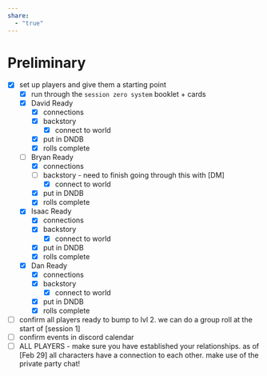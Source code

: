 ```yaml
---
share:
  - "true"
---
```


# Preliminary

- [x] set up players and give them a starting point
	- [x] run through the `session zero system` booklet + cards
	- [x] David Ready
		- [x] connections
		- [x] backstory
			- [x] connect to world
		- [x] put in DNDB
		- [x] rolls complete
	- [ ] Bryan Ready
		- [x] connections
		- [ ] backstory - need to finish going through this with [DM]
			- [x] connect to world
		- [x] put in DNDB
		- [x] rolls complete
	- [x] Isaac Ready
		- [x] connections
		- [x] backstory
			- [x] connect to world
		- [x] put in DNDB
		- [x] rolls complete
	- [x] Dan Ready
		- [x] connections
		- [x] backstory
			- [x] connect to world
		- [x] put in DNDB
		- [x] rolls complete
- [ ] confirm all players ready to bump to lvl 2.  we can do a group roll at the start of [session 1]
- [ ] confirm events in discord calendar
- [ ] ALL PLAYERS - make sure you have established your relationships.  as of [Feb 29] all characters have a connection to each other.  make use of the private party chat!
